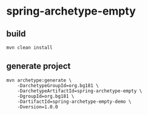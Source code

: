 # spring-archetype-empty

## build

```
mvn clean install
```

## generate project
```
mvn archetype:generate \
    -DarchetypeGroupId=org.bg181 \
    -DarchetypeArtifactId=spring-archetype-empty \
    -DgroupId=org.bg181 \
    -DartifactId=spring-archetype-empty-demo \
    -Dversion=1.0.0
```